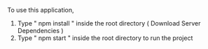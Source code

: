 To use this application, 

1. Type " npm install " inside the root directory  ( Download Server Dependencies )  
2. Type " npm start "  inside the root directory to run the project